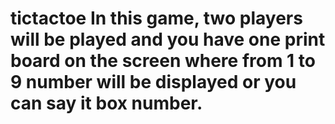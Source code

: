 # tictactoe In this game, two players will be played and you have one print board on the screen where from 1 to 9 number will be displayed or you can say it box number. 
